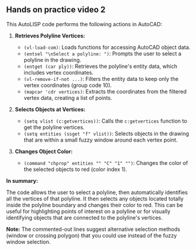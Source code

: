 ## Hands on practice video 2

This AutoLISP code performs the following actions in AutoCAD:

1. **Retrieves Polyline Vertices:**
   - `(vl-load-com)`: Loads functions for accessing AutoCAD object data.
   - `(entsel "\nSelect a polyline: ")`: Prompts the user to select a polyline in the drawing.
   - `(entget (car ply))`: Retrieves the polyline's entity data, which includes vertex coordinates.
   - `(vl-remove-if-not ...)`: Filters the entity data to keep only the vertex coordinates (group code 10).
   - `(mapcar 'cdr vertices)`: Extracts the coordinates from the filtered vertex data, creating a list of points.

2. **Selects Objects at Vertices:**
   - `(setq vlist (c:getvertices))`: Calls the `c:getvertices` function to get the polyline vertices.
   - `(setq entities (ssget "f" vlist))`: Selects objects in the drawing that are within a small fuzzy window around each vertex point.

3. **Changes Object Color:**
   - `(command "chprop" entities "" "C" "1" "")`: Changes the color of the selected objects to red (color index 1).

**In summary:**

The code allows the user to select a polyline, then automatically identifies all the vertices of that polyline. It then selects any objects located totally inside the polyline boundary and changes their color to red. This can be useful for highlighting points of interest on a polyline or for visually identifying objects that are connected to the polyline's vertices.

**Note:** The commented-out lines suggest alternative selection methods (window or crossing polygon) that you could use instead of the fuzzy window selection.

